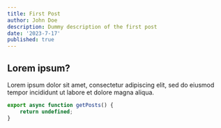 ```yaml
---
title: First Post
author: John Doe
description: Dummy description of the first post
date: '2023-7-17'
published: true
---
```


## Lorem ipsum?

Lorem ipsum dolor sit amet, consectetur adipiscing elit, sed do eiusmod tempor
incididunt ut labore et dolore magna aliqua.

```ts
export async function getPosts() {
	return undefined;
}
```
